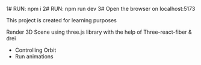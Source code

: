1# RUN: npm i
2# RUN: npm run dev
3# Open the browser on localhost:5173

This project is created for learning purposes

Render 3D Scene using three.js library with the help of Three-react-fiber & drei

- Controlling Orbit
- Run animations
